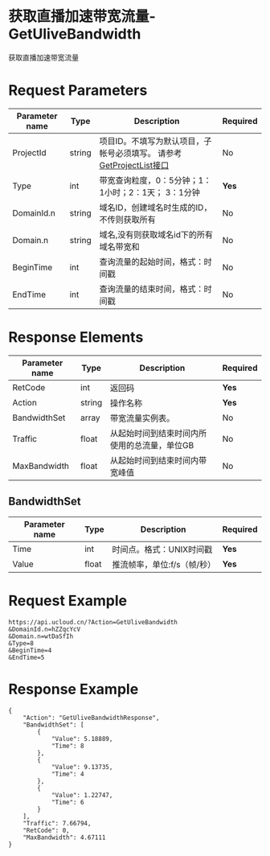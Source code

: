 # 获取直播加速带宽流量-GetUliveBandwidth

获取直播加速带宽流量

# Request Parameters
|Parameter name|Type|Description|Required|
|---|---|---|---|
|ProjectId|string|项目ID。不填写为默认项目，子帐号必须填写。 请参考[GetProjectList接口](../summary/get_project_list.html)|No|
|Type|int|带宽查询粒度，0：5分钟；1：1小时；2：1天；	 3：1分钟|**Yes**|
|DomainId.n|string|域名ID，创建域名时生成的ID，不传则获取所有|No|
|Domain.n|string|域名,没有则获取域名id下的所有域名带宽和|No|
|BeginTime|int|查询流量的起始时间，格式：时间戳|No|
|EndTime|int|查询流量的结束时间，格式：时间戳|No|

# Response Elements
|Parameter name|Type|Description|Required|
|---|---|---|---|
|RetCode|int|返回码|**Yes**|
|Action|string|操作名称|**Yes**|
|BandwidthSet|array|带宽流量实例表。|No|
|Traffic|float|从起始时间到结束时间内所使用的总流量，单位GB|No|
|MaxBandwidth|float|从起始时间到结束时间内带宽峰值|No|

## BandwidthSet
|Parameter name|Type|Description|Required|
|---|---|---|---|
|Time|int|时间点。格式：UNIX时间戳|**Yes**|
|Value|float|推流帧率，单位:f/s（帧/秒）|**Yes**|

# Request Example
```
https://api.ucloud.cn/?Action=GetUliveBandwidth
&DomainId.n=hZZqcYcV
&Domain.n=wtDaSfIh
&Type=8
&BeginTime=4
&EndTime=5
```

# Response Example
```
{
    "Action": "GetUliveBandwidthResponse", 
    "BandwidthSet": [
        {
            "Value": 5.18889, 
            "Time": 8
        }, 
        {
            "Value": 9.13735, 
            "Time": 4
        }, 
        {
            "Value": 1.22747, 
            "Time": 6
        }
    ], 
    "Traffic": 7.66794, 
    "RetCode": 0, 
    "MaxBandwidth": 4.67111
}
```

